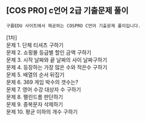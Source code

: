 ## [COS PRO] c언어 2급 기출문제 풀이

`구름EDU 사이트에서 제공하는 COSPRO C언어 기출문제 풀이입니다.`

[1차]
</br>
문제 1. 단체 티셔츠 구하기</br>
문제 2. 쇼핑몰 등급별 할인 금액 구하기</br>
문제 3. 시작 날짜와 끝 날짜의 사이 날짜구하기</br>
문제 4. 등장하는 가장 많은 수와 적은수 구하기</br>
문제 5. 배열의 순서 뒤집기</br>
문제 6. 369 게임 박수의 갯수는?</br>
문제 7. 영어 수강 대상자 수 구하기</br>
문제 8. 팰린드롬 판단하기</br>
문제 9. 중복문자 삭제하기</br>
문제 10. 평균 이하의 개수 구하기</br>
